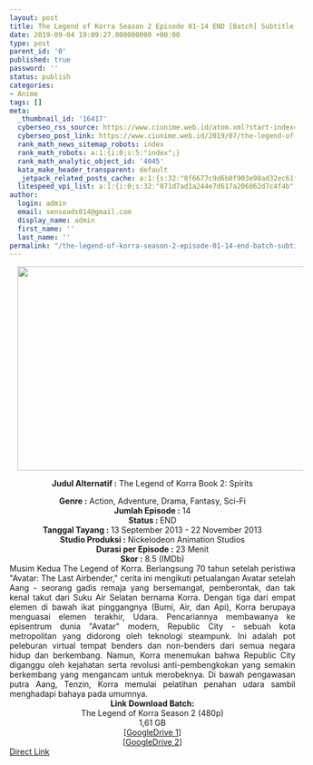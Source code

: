 ```yaml
---
layout: post
title: The Legend of Korra Season 2 Episode 01-14 END [Batch] Subtitle Indonesia
date: 2019-09-04 19:09:27.000000000 +00:00
type: post
parent_id: '0'
published: true
password: ''
status: publish
categories:
- Anime
tags: []
meta:
  _thumbnail_id: '16417'
  cyberseo_rss_source: https://www.ciunime.web.id/atom.xml?start-index=3601&max-results=150
  cyberseo_post_link: https://www.ciunime.web.id/2019/07/the-legend-of-korra-season-2-episode-01.html
  rank_math_news_sitemap_robots: index
  rank_math_robots: a:1:{i:0;s:5:"index";}
  rank_math_analytic_object_id: '4045'
  kata_make_header_transparent: default
  _jetpack_related_posts_cache: a:1:{s:32:"8f6677c9d6b0f903e98ad32ec61f8deb";a:2:{s:7:"expires";i:1653454645;s:7:"payload";a:0:{}}}
  litespeed_vpi_list: a:1:{i:0;s:32:"071d7ad1a244e7d617a206862d7c4f4b";}
author:
  login: admin
  email: senseads014@gmail.com
  display_name: admin
  first_name: ''
  last_name: ''
permalink: "/the-legend-of-korra-season-2-episode-01-14-end-batch-subtitle-indonesia/"
---
```

<div style="text-align: center;">
<div class="separator" style="clear: both; text-align: center;"><a href="https://1.bp.blogspot.com/-AWXyoM9_qxc/XTTwp17fPjI/AAAAAAAAcVA/XFMr1MhOn1U_ThBqqQ9Ebn8i2UL411EfgCPcBGAYYCw/s1600/The%2BLegend%2Bof%2BKorra%2BSeason%2B2.jpg" imageanchor="1" style="margin-left: 1em; margin-right: 1em;"><img border="0" data-original-height="720" data-original-width="1280" height="360" src="{{ site.baseurl }}/assets/2019/09/The%2BLegend%2Bof%2BKorra%2BSeason%2B2.jpg" width="640" /></a></div>
<div style="text-align: left;"></div>
<p><b>Judul</b><b><b> Alternatif</b> :</b> The Legend of Korra Book 2: Spirits</div>
<div style="text-align: center;"><b><b>Genre :</b></b> Action, Adventure, Drama, Fantasy, Sci-Fi</div>
<div style="text-align: center;"><b>Jumlah Episode :</b> 14<br /><b>Status :&nbsp;</b>END<br /><b>Tanggal Tayang :</b> 13 September 2013 - 22 November 2013<br /><b>Studio Produksi :</b> Nickelodeon Animation Studios<br /><b>Durasi per Episode :</b> 23 Menit</div>
<div style="text-align: center;"><b>Skor :</b>&nbsp;8.5 (IMDb)</div>
<div style="text-align: center;"></div>
<div style="text-align: justify;">Musim Kedua The Legend of Korra. Berlangsung 70 tahun setelah peristiwa "Avatar: The Last Airbender," cerita ini mengikuti petualangan Avatar setelah Aang - seorang gadis remaja yang bersemangat, pemberontak, dan tak kenal takut dari Suku Air Selatan bernama Korra. Dengan tiga dari empat elemen di bawah ikat pinggangnya (Bumi, Air, dan Api), Korra berupaya menguasai elemen terakhir, Udara. Pencariannya membawanya ke episentrum dunia "Avatar" modern, Republic City - sebuah kota metropolitan yang didorong oleh teknologi steampunk. Ini adalah pot peleburan virtual tempat benders dan non-benders dari semua negara hidup dan berkembang. Namun, Korra menemukan bahwa Republic City diganggu oleh kejahatan serta revolusi anti-pembengkokan yang semakin berkembang yang mengancam untuk merobeknya. Di bawah pengawasan putra Aang, Tenzin, Korra memulai pelatihan penahan udara sambil menghadapi bahaya pada umumnya.</div>
<div style="text-align: justify;"></div>
<div style="text-align: justify;"></div>
<div style="text-align: center;"><b>Link Download Batch:</b></div>
<div style="text-align: center;">The Legend of Korra Season 2 (480p)</div>
<div style="text-align: center;">1,61 GB</div>
<div style="text-align: center;">[<a href="https://drive.google.com/file/d/1uFD-vHVT0wse4xS-cD6_fFcdZUFE2Dar/view" target="_blank" rel="noopener">GoogleDrive 1</a>]<br />[<a href="https://drive.google.com/file/d/1zYzrqAK0Ckz0HYoUZ5nmAHXGIL8so3qD/view" target="_blank" rel="noopener">GoogleDrive 2</a>]</div>
<link rel="stylesheet" href="https://cdnjs.cloudflare.com/ajax/libs/font-awesome/4.7.0/css/font-awesome.min.css" />
<div class="divbtn"> <a href="https://handymansurrender.com/fihup8buzv?key=94550f7ce39444073321dde3b8782f97" class="btn"><i class="fa fa-download"></i> Direct Link</a> </div>
